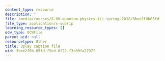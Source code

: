 ```yaml
---
content_type: resource
description: ''
file: /media/courses/8-06-quantum-physics-iii-spring-2018/3bee2f0b65fdf5ed0f22f3c09fa2707f_0AM6arPSszI.srt
file_type: application/x-subrip
learning_resource_types: []
ocw_type: OCWFile
parent_uid: null
resourcetype: Other
title: 3play caption file
uid: 3bee2f0b-65fd-f5ed-0f22-f3c09fa2707f
---
```

